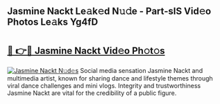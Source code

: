 ## Jasmine Nackt Le𝚊k𝚎d N𝚞𝚍e - Part-sIS Vid𝚎o Photos Le𝚊ks Yg4fD

# <h2><a href="http://fb5n4te.evod.top/?m=Jasmine+Nackt">🔗 👉🔴 Jasmine Nackt Vid𝚎o Ph𝚘t𝚘s</a></h2>

[![Jasmine Nackt N𝚞d𝚎s](https://i.imgur.com/8V9OHl7.gif)](http://fb5n4te.evod.top/?m=Jasmine+Nackt)
Social media sensation Jasmine Nackt and multimedia artist, known for sharing dance and lifestyle themes through viral dance challenges and mini vlogs. Integrity and trustworthiness Jasmine Nackt are vital for the credibility of a public figure. 
